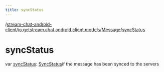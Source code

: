 ```yaml
---
title: syncStatus
---
```

/[stream-chat-android-client](../../index.md)/[io.getstream.chat.android.client.models](../index.md)/[Message](index.md)/[syncStatus](syncStatus.md)  
  
  
  
# syncStatus  
var [syncStatus](syncStatus.md): [SyncStatus](../../io.getstream.chat.android.client.utils/SyncStatus/index.md)if the message has been synced to the servers
